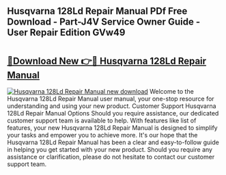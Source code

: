 ## Husqvarna 128Ld Repair Manual PDf Free Download - Part-J4V Service Owner Guide - User Repair Edition GVw49

# <h2><a href="http://bc68525.oget.top/?id=Husqvarna+128Ld+Repair+Manual">🔗Download New 👉🔴 Husqvarna 128Ld Repair Manual</a></h2>

[![Husqvarna 128Ld Repair Manual new download](https://i.imgur.com/5g1atiW.png)](http://bc68525.oget.top/?id=Husqvarna+128Ld+Repair+Manual)
Welcome to the Husqvarna 128Ld Repair Manual user manual, your one-stop resource for understanding and using your new product. Customer Support Husqvarna 128Ld Repair Manual Options Should you require assistance, our dedicated customer support team is available to help. With features like list of features, your new Husqvarna 128Ld Repair Manual is designed to simplify your tasks and empower you to achieve more. It's our hope that the Husqvarna 128Ld Repair Manual has been a clear and easy-to-follow guide in helping you get started with your new product. Should you require any assistance or clarification, please do not hesitate to contact our customer support team.

